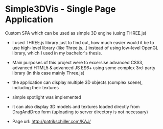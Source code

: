 # Simple3DVis - Single Page Application
Custom SPA which can be used as simple 3D engine (using THREE.js)
- I used THREE.js library just to find out, how much easier would it be to use high-level library (like Three.js...) 
  instead of using low-level OpenGL library, which I used in my bachelor's thesis.
- Main purposes of this project were to excersise advanced CSS3, advanced HTML5 & advanced JS ES6+ using some complex 3rd-party library 
  (in this case mainly Three.js)
  
- the application can display multiple 3D objects (complex scene), including their textures
- simple spotlight was implemented
- it can also display 3D models and textures loaded directly from DragAndDrop form (uploading to server directory is not necessary)

- Page url: http://patrikschiller.com/KAJ/
